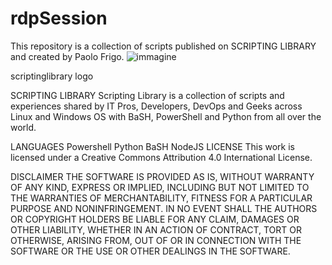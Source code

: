 # rdpSession
This repository is a collection of scripts published on SCRIPTING LIBRARY and created by Paolo Frigo.
![immagine](https://user-images.githubusercontent.com/56889513/117016702-420b4f80-acf3-11eb-87dd-1ea79b51d896.png)

scriptinglibrary logo

SCRIPTING LIBRARY
Scripting Library is a collection of scripts and experiences shared by IT Pros, Developers, DevOps and Geeks across Linux and Windows OS with BaSH, PowerShell and Python from all over the world.

LANGUAGES
Powershell
Python
BaSH
NodeJS
LICENSE
This work is licensed under a Creative Commons Attribution 4.0 International License.

DISCLAIMER
THE SOFTWARE IS PROVIDED AS IS, WITHOUT WARRANTY OF ANY KIND, EXPRESS OR IMPLIED, INCLUDING BUT NOT LIMITED TO THE WARRANTIES OF MERCHANTABILITY, FITNESS FOR A PARTICULAR PURPOSE AND NONINFRINGEMENT. IN NO EVENT SHALL THE AUTHORS OR COPYRIGHT HOLDERS BE LIABLE FOR ANY CLAIM, DAMAGES OR OTHER LIABILITY, WHETHER IN AN ACTION OF CONTRACT, TORT OR OTHERWISE, ARISING FROM, OUT OF OR IN CONNECTION WITH THE SOFTWARE OR THE USE OR OTHER DEALINGS IN THE SOFTWARE.

